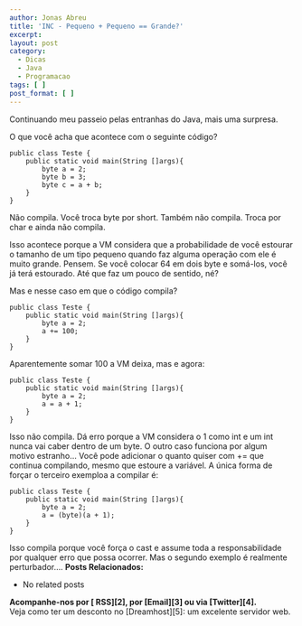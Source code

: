 ```yaml
---
author: Jonas Abreu
title: 'INC - Pequeno + Pequeno == Grande?'
excerpt:
layout: post
category:
  - Dicas
  - Java
  - Programacao
tags: [ ]
post_format: [ ]
---
```

Continuando meu passeio pelas entranhas do Java, mais uma surpresa.

O que você acha que acontece com o seguinte código?

    
    public class Teste {
    	public static void main(String []args){
    		byte a = 2;
    		byte b = 3;
    		byte c = a + b;
    	}
    }
    

Não compila. Você troca byte por short. Também não compila. Troca por char e ainda não compila.

Isso acontece porque a VM considera que a probabilidade de você estourar o tamanho de um tipo pequeno quando faz alguma operação com ele é muito grande. Pensem. Se você colocar 64 em dois byte e somá-los, você já terá estourado. Até que faz um pouco de sentido, né?

Mas e nesse caso em que o código compila?

    
    public class Teste {
    	public static void main(String []args){
    		byte a = 2;
    		a += 100;
    	}
    }
    

Aparentemente somar 100 a VM deixa, mas e agora:

    
    public class Teste {
    	public static void main(String []args){
    		byte a = 2;
    		a = a + 1;
    	}
    }
    

Isso não compila. Dá erro porque a VM considera o 1 como int e um int nunca vai caber dentro de um byte. O outro caso funciona por algum motivo estranho… Você pode adicionar o quanto quiser com += que continua compilando, mesmo que estoure a variável. A única forma de forçar o terceiro exemploa a compilar é:

    
    public class Teste {
    	public static void main(String []args){
    		byte a = 2;
    		a = (byte)(a + 1);
    	}
    }
    

Isso compila porque você força o cast e assume toda a responsabilidade por qualquer erro que possa ocorrer. Mas o segundo exemplo é realmente perturbador…. 
**Posts Relacionados:** 
*   No related posts









**Acompanhe-nos por [ RSS][2], por [Email][3] ou via [Twitter][4].**  
Veja como ter um desconto no [Dreamhost][5]: um excelente servidor web.

 [1]: https://twitter.com/share




